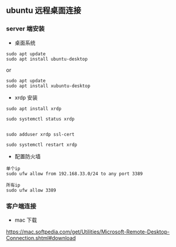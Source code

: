 ## ubuntu 远程桌面连接

### server 端安装

- 桌面系统

```
sudo apt update
sudo apt install ubuntu-desktop
```

or

```
sudo apt update
sudo apt install xubuntu-desktop
```

- xrdp 安装

```
sudo apt install xrdp

sudo systemctl status xrdp


sudo adduser xrdp ssl-cert

sudo systemctl restart xrdp
```

- 配置防火墙

```
单个ip
sudo ufw allow from 192.168.33.0/24 to any port 3389

所有ip
sudo ufw allow 3389
```

### 客户端连接

- mac 下载

https://mac.softpedia.com/get/Utilities/Microsoft-Remote-Desktop-Connection.shtml#download
